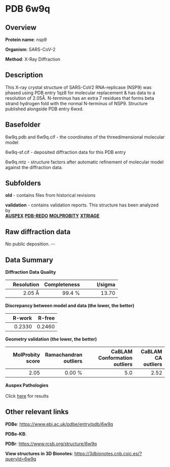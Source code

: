 # PDB 6w9q

## Overview

**Protein name**: nsp9

**Organism**: SARS-CoV-2

**Method**: X-Ray Diffraction

## Description

This X-ray crystal structure of SARS-CoV2 RNA-replicase (NSP9) was phased using PDB entry 1qz8 for molecular replacement & has data to a resolution of 2.05Å. N-terminus has an extra 7 residues that forms beta strand hydrogen fold with the normal N-terminus of NSP9. Structure published alongside PDB entry 6wxd.

## Basefolder

6w9q.pdb and 6w9q.cif - the coordinates of the threedimensional molecular model

6w9q-sf.cif - deposited diffraction data for this PDB entry

6w9q.mtz - structure factors after automatic refinement of molecular model against the diffraction data.

## Subfolders



**old** - contains files from historical revisions

**validation** - contains validation reports. This structure has been analyzed by <br>[**AUSPEX**](https://github.com/thorn-lab/coronavirus_structural_task_force/tree/master/pdb/nsp9/SARS-CoV-2/6w9q/validation/auspex) [**PDB-REDO**](https://github.com/thorn-lab/coronavirus_structural_task_force/tree/master/pdb/nsp9/SARS-CoV-2/6w9q/validation/pdb-redo) [**MOLPROBITY**](https://github.com/thorn-lab/coronavirus_structural_task_force/tree/master/pdb/nsp9/SARS-CoV-2/6w9q/validation/molprobity) [**XTRIAGE**](https://github.com/thorn-lab/coronavirus_structural_task_force/blob/master/pdb/nsp9/SARS-CoV-2/6w9q/validation/Xtriage_output.log)   



## Raw diffraction data

No public deposition. --<br> 

## Data Summary
**Diffraction Data Quality**

|   | Resolution | Completeness| I/sigma |
|---|-------------:|----------------:|--------------:|
|   |2.05 Å|99.4  %|<img width=50/>13.70|

**Discrepancy between model and data (the lower, the better)**

|   | **R-work**| **R-free**   
|---|-------------:|----------------:|           
||  0.2330|  0.2460|

**Geometry validation (the lower, the better)**

|   |**MolProbity<br>score**| **Ramachandran<br>outliers** | **CaBLAM<br>Conformation outliers** | **CaBLAM<br>CA outliers** |
|---|-------------:|----------------:|----------------:|----------------:|
||  2.05|  0.00 %|5.0|2.52|

**Auspex Pathologies**<br> <br>Click [here](https://github.com/thorn-lab/coronavirus_structural_task_force/blob/master/pdb/nsp9/SARS-CoV-2/6w9q/validation/auspex/6w9q_auspex_comments.txt)  for results

 



## Other relevant links 
**PDBe**:  https://www.ebi.ac.uk/pdbe/entry/pdb/6w9q

**PDBe-KB**:  
 
**PDBr**: https://www.rcsb.org/structure/6w9q 

**View structures in 3D Bionotes**: https://3dbionotes.cnb.csic.es/?queryId=6w9q

